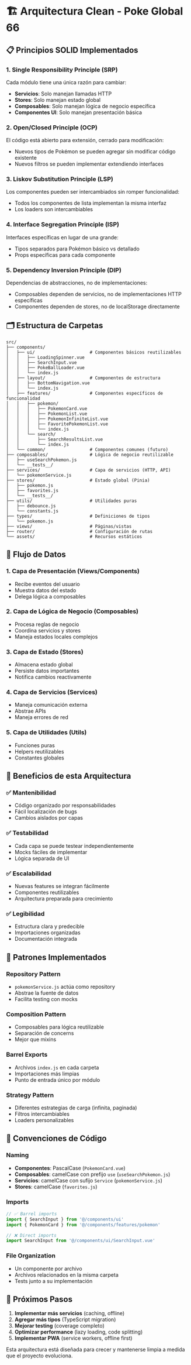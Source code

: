 # 🏗️ Arquitectura Clean - Poke Global 66

## 📋 Principios SOLID Implementados

### 1. **Single Responsibility Principle (SRP)**

Cada módulo tiene una única razón para cambiar:

- **Servicios**: Solo manejan llamadas HTTP
- **Stores**: Solo manejan estado global
- **Composables**: Solo manejan lógica de negocio específica
- **Componentes UI**: Solo manejan presentación básica

### 2. **Open/Closed Principle (OCP)**

El código está abierto para extensión, cerrado para modificación:

- Nuevos tipos de Pokémon se pueden agregar sin modificar código existente
- Nuevos filtros se pueden implementar extendiendo interfaces

### 3. **Liskov Substitution Principle (LSP)**

Los componentes pueden ser intercambiados sin romper funcionalidad:

- Todos los componentes de lista implementan la misma interfaz
- Los loaders son intercambiables

### 4. **Interface Segregation Principle (ISP)**

Interfaces específicas en lugar de una grande:

- Tipos separados para Pokémon básico vs detallado
- Props específicas para cada componente

### 5. **Dependency Inversion Principle (DIP)**

Dependencias de abstracciones, no de implementaciones:

- Composables dependen de servicios, no de implementaciones HTTP específicas
- Componentes dependen de stores, no de localStorage directamente

## 🗂️ Estructura de Carpetas

```
src/
├── components/
│   ├── ui/                     # Componentes básicos reutilizables
│   │   ├── LoadingSpinner.vue
│   │   ├── SearchInput.vue
│   │   ├── PokeBallLoader.vue
│   │   └── index.js
│   ├── layout/                 # Componentes de estructura
│   │   ├── BottomNavigation.vue
│   │   └── index.js
│   ├── features/               # Componentes específicos de funcionalidad
│   │   ├── pokemon/
│   │   │   ├── PokemonCard.vue
│   │   │   ├── PokemonList.vue
│   │   │   ├── PokemonInfiniteList.vue
│   │   │   ├── FavoritePokemonList.vue
│   │   │   └── index.js
│   │   └── search/
│   │       ├── SearchResultsList.vue
│   │       └── index.js
│   └── common/                 # Componentes comunes (futuro)
├── composables/                # Lógica de negocio reutilizable
│   ├── useSearchPokemon.js
│   └── __tests__/
├── services/                   # Capa de servicios (HTTP, API)
│   └── pokemonService.js
├── stores/                     # Estado global (Pinia)
│   ├── pokemon.js
│   ├── favorites.js
│   └── __tests__/
├── utils/                      # Utilidades puras
│   ├── debounce.js
│   └── constants.js
├── types/                      # Definiciones de tipos
│   └── pokemon.js
├── views/                      # Páginas/vistas
├── router/                     # Configuración de rutas
└── assets/                     # Recursos estáticos
```

## 🔄 Flujo de Datos

### 1. **Capa de Presentación** (Views/Components)

- Recibe eventos del usuario
- Muestra datos del estado
- Delega lógica a composables

### 2. **Capa de Lógica de Negocio** (Composables)

- Procesa reglas de negocio
- Coordina servicios y stores
- Maneja estados locales complejos

### 3. **Capa de Estado** (Stores)

- Almacena estado global
- Persiste datos importantes
- Notifica cambios reactivamente

### 4. **Capa de Servicios** (Services)

- Maneja comunicación externa
- Abstrae APIs
- Maneja errores de red

### 5. **Capa de Utilidades** (Utils)

- Funciones puras
- Helpers reutilizables
- Constantes globales

## 🎯 Beneficios de esta Arquitectura

### ✅ **Mantenibilidad**

- Código organizado por responsabilidades
- Fácil localización de bugs
- Cambios aislados por capas

### ✅ **Testabilidad**

- Cada capa se puede testear independientemente
- Mocks fáciles de implementar
- Lógica separada de UI

### ✅ **Escalabilidad**

- Nuevas features se integran fácilmente
- Componentes reutilizables
- Arquitectura preparada para crecimiento

### ✅ **Legibilidad**

- Estructura clara y predecible
- Importaciones organizadas
- Documentación integrada

## 🔧 Patrones Implementados

### **Repository Pattern**

- `pokemonService.js` actúa como repository
- Abstrae la fuente de datos
- Facilita testing con mocks

### **Composition Pattern**

- Composables para lógica reutilizable
- Separación de concerns
- Mejor que mixins

### **Barrel Exports**

- Archivos `index.js` en cada carpeta
- Importaciones más limpias
- Punto de entrada único por módulo

### **Strategy Pattern**

- Diferentes estrategias de carga (infinita, paginada)
- Filtros intercambiables
- Loaders personalizables

## 📝 Convenciones de Código

### **Naming**

- **Componentes**: PascalCase (`PokemonCard.vue`)
- **Composables**: camelCase con prefijo `use` (`useSearchPokemon.js`)
- **Servicios**: camelCase con sufijo `Service` (`pokemonService.js`)
- **Stores**: camelCase (`favorites.js`)

### **Imports**

```javascript
// ✅ Barrel imports
import { SearchInput } from '@/components/ui'
import { PokemonCard } from '@/components/features/pokemon'

// ❌ Direct imports
import SearchInput from '@/components/ui/SearchInput.vue'
```

### **File Organization**

- Un componente por archivo
- Archivos relacionados en la misma carpeta
- Tests junto a su implementación

## 🚀 Próximos Pasos

1. **Implementar más servicios** (caching, offline)
2. **Agregar más tipos** (TypeScript migration)
3. **Mejorar testing** (coverage completo)
4. **Optimizar performance** (lazy loading, code splitting)
5. **Implementar PWA** (service workers, offline first)

Esta arquitectura está diseñada para crecer y mantenerse limpia a medida que el proyecto evoluciona.
